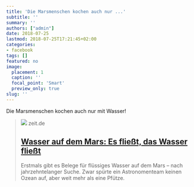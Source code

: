 ```yaml
---
title: 'Die Marsmenschen kochen auch nur ...'
subtitle: ''
summary: ''
authors: ["admin"]
date: 2018-07-25
lastmod: 2018-07-25T17:21:45+02:00
categories:
- facebook
tags: []
featured: no
image:
  placement: 1
  caption: ''
  focal_point: 'Smart'
  preview_only: true
slug: ''
---
```

Die Marsmenschen kochen auch nur mit Wasser!
> [![](https://img.zeit.de/wissen/2018-07/mars-suedpol-wasser-see/wide__1300x731)](https://www.zeit.de/wissen/2018-07/mars-wasser-suedpol-see-fremdes-leben-roter-planet)
> zeit.de
> ## [Wasser auf dem Mars: Es fließt, das Wasser fließt](https://www.zeit.de/wissen/2018-07/mars-wasser-suedpol-see-fremdes-leben-roter-planet)
>
>Erstmals gibt es Belege für flüssiges Wasser auf dem Mars – nach jahrzehntelanger Suche. Zwar spürte ein Astronomenteam keinen Ozean auf, aber weit mehr als eine Pfütze.


